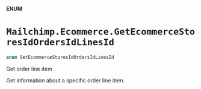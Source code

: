 **ENUM**

# `Mailchimp.Ecommerce.GetEcommerceStoresIdOrdersIdLinesId`

```swift
enum GetEcommerceStoresIdOrdersIdLinesId
```

Get order line item

Get information about a specific order line item.
